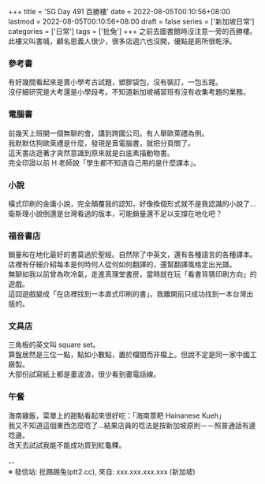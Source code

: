 +++
title = 'SG Day 491 百勝樓'
date = 2022-08-05T00:10:56+08:00
lastmod = 2022-08-05T00:10:56+08:00
draft = false
series = ['新加坡日常']
categories = ['日常']
tags = ['批兔']
+++
之前去圖書館時沒注意一旁的百勝樓。<br>
此樓又叫書城，顧名思義人很少，很多店週六也沒開，優點是廁所很乾淨。<br>
### 參考書
有好幾間看起來是賣小學考古試題，塑膠袋包，沒有裝訂，一包五鍟。<br>
沒仔細研究是大考還是小學段考。不知道新加坡補習班有沒有收集考題的業務。<br>
### 電腦書
前幾天上班開一個無聊的會，講到跨國公司。有人舉歐萊禮為例。<br>
我默默估狗歐萊禮是什麼，發現是賣電腦書，就把分頁關了。<br>
這天書店逛著才突然意識到原來就是白底素描動物書。<br>
完全印證以前 H 老師說「學生都不知道自己用的是什麼課本」。<br>
### 小說
橫式印刷的金庸小說，完全顛覆我的認知，好像換個形式就不是我認識的小說了…<br>
衛斯理小說倒還是台灣看過的版本，可能銷量還不足以支撐在地化吧？<br>
### 福音書店
銷量和在地化最好的書莫過於聖經。自然除了中英文，還有各種語言的各種譯本。<br>
店裡有仔細介紹每本是何時何人從何如何翻譯的，還幫翻譯風格定出光譜。<br>
無聊如我以前曾為吹冷氣，走進真理堂書房，當時就在玩「看書背猜印刷方向」的遊戲。<br>
這回遊戲變成「在店裡找到一本直式印刷的書」。我離開前只成功找到一本台灣出版的。<br>
### 文具店
三角板的英文叫 square set。<br>
算盤居然是三位一點，點如小數點，置於檔間而非檔上。但說不定是同一家中國工廠製。<br>
大部份試寫紙上都是畫波浪，很少看到畫電話線。<br>
### 午餐
海南雞飯，菜單上的甜點看起來很好吃：「海南薏粑 Hainanese Kueh」<br>
我又不知道這個東西怎麼唸了…結果店員的唸法是按新加坡原則－－照普通話有邊唸邊。<br>
改天去試試我能不能成功買到紅龜粿。<br>
<br>
--<br>
※ 發信站: 批踢踢兔(ptt2.cc), 來自: xxx.xxx.xxx.xxx (新加坡)<br>

